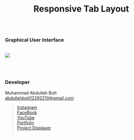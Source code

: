 <h1 align="center">
Responsive Tab Layout
</h1>


<br><br>
<!-- ................................................................................................................................. -->






### Graphical User Interface
<br>

<img src="https://user-images.githubusercontent.com/81871162/232496743-be523637-b57c-49e5-b311-5b1319796439.webm" align="center"/>

<br><br>
<!-- ................................................................................................................................. -->





### Developer

Muhammad Abdullah Butt <br>
abdullahbutt12292210@gmail.com <br>
> [Instagram](https://www.instagram.com/abdullah.butt.22/)<br>
> [FaceBook](https://www.facebook.com/profile.php?id=100076291614529)<br>
> [YouTube](https://www.youtube.com/channel/UCnuOFQyMywg-KuoN-lmav1Q)<br>
> [Portfolio](https://rebrand.ly/MuhammadAbdullahButt_MABCORP)<br>
> [Project Displayer]( https://rebrand.ly/ProjectDisplayer_MABCORP)
<br><br>
<!-- ................................................................................................................................. -->







